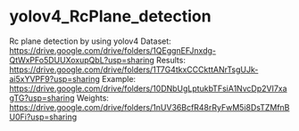 # yolov4_RcPlane_detection
Rc plane detection by using yolov4
Dataset: https://drive.google.com/drive/folders/1QEggnEFJnxdg-QtWxPFo5DUUXoxupQbL?usp=sharing
Results: https://drive.google.com/drive/folders/1T7G4tkxCCCkttANrTsgUJk-ai5xYVPF9?usp=sharing
Example: https://drive.google.com/drive/folders/10DNbUgLptukbTFsiA1NvcDp2VI7xagTG?usp=sharing
Weights: https://drive.google.com/drive/folders/1nUV36BcfR48rRyFwM5i8DsTZMfnBU0Fi?usp=sharing

